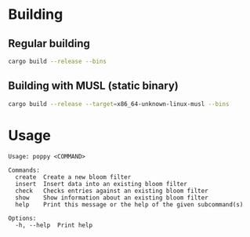 # Building

## Regular building

```bash
cargo build --release --bins
```

## Building with MUSL (static binary)

```bash
cargo build --release --target=x86_64-unknown-linux-musl --bins
```

# Usage

```
Usage: poppy <COMMAND>

Commands:
  create  Create a new bloom filter
  insert  Insert data into an existing bloom filter
  check   Checks entries against an existing bloom filter
  show    Show information about an existing bloom filter
  help    Print this message or the help of the given subcommand(s)

Options:
  -h, --help  Print help
```